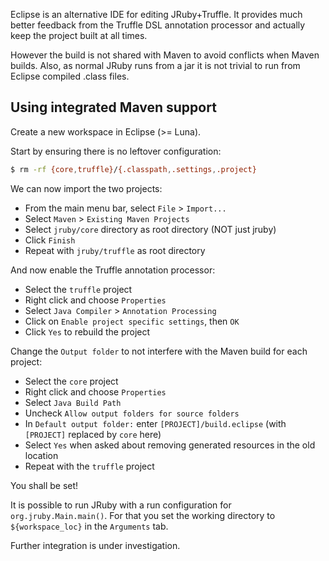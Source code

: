 Eclipse is an alternative IDE for editing JRuby+Truffle. It provides much better feedback from the Truffle DSL annotation processor and actually keep the project built at all times.

However the build is not shared with Maven to avoid conflicts when Maven builds. Also, as normal JRuby runs from a jar it is not trivial to run from Eclipse compiled .class files.

## Using integrated Maven support

Create a new workspace in Eclipse (>= Luna).

Start by ensuring there is no leftover configuration:
```bash
$ rm -rf {core,truffle}/{.classpath,.settings,.project}
```

We can now import the two projects:
* From the main menu bar, select `File` > `Import...`
* Select `Maven` > `Existing Maven Projects`
* Select `jruby/core` directory as root directory (NOT just jruby)
* Click `Finish`
* Repeat with `jruby/truffle` as root directory

And now enable the Truffle annotation processor:
* Select the `truffle` project
* Right click and choose `Properties`
* Select `Java Compiler` > `Annotation Processing`
* Click on `Enable project specific settings`, then `OK`
* Click `Yes` to rebuild the project

Change the `Output folder` to not interfere with the Maven build for each project:
* Select the `core` project
* Right click and choose `Properties`
* Select `Java Build Path`
* Uncheck `Allow output folders for source folders`
* In `Default output folder:` enter `[PROJECT]/build.eclipse` (with `[PROJECT]` replaced by `core` here)
* Select `Yes` when asked about removing generated resources in the old location
* Repeat with the `truffle` project

You shall be set!

It is possible to run JRuby with a run configuration for `org.jruby.Main.main()`. For that you set the working directory to `${workspace_loc}` in the `Arguments` tab.

Further integration is under investigation.